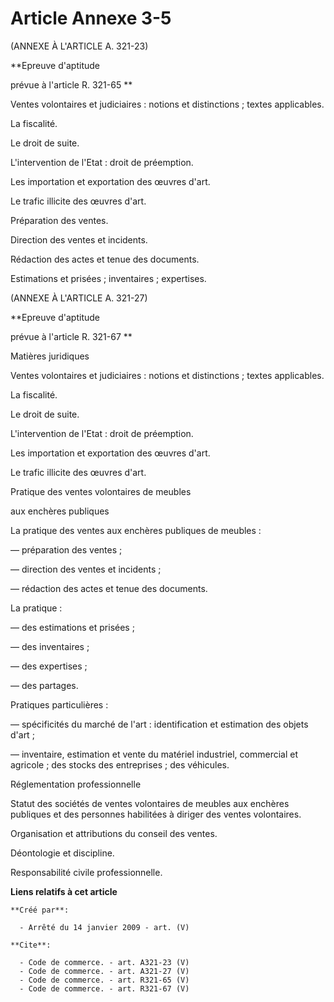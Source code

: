 # Article Annexe 3-5

(ANNEXE À L'ARTICLE A. 321-23) 

**Epreuve d'aptitude 

prévue à l'article R. 321-65
**

Ventes volontaires et judiciaires : notions et distinctions ; textes applicables. 

La fiscalité. 

Le droit de suite.

L'intervention de l'Etat : droit de préemption. 

Les importation et exportation des œuvres d'art. 

Le trafic illicite des œuvres d'art. 

Préparation des ventes. 

Direction des ventes et incidents. 

Rédaction des actes et tenue des documents. 

Estimations et prisées ; inventaires ; expertises. 

(ANNEXE À L'ARTICLE A. 321-27) 

**Epreuve d'aptitude 

prévue à l'article R. 321-67 
**

Matières juridiques 

Ventes volontaires et judiciaires : notions et distinctions ; textes applicables. 

La fiscalité. 

Le droit de suite.

L'intervention de l'Etat : droit de préemption. 

Les importation et exportation des œuvres d'art. 

Le trafic illicite des œuvres d'art. 

Pratique des ventes volontaires de meubles 

aux enchères publiques 

La pratique des ventes aux enchères publiques de meubles : 

― préparation des ventes ; 

― direction des ventes et incidents ; 

― rédaction des actes et tenue des documents. 

La pratique : 

― des estimations et prisées ; 

― des inventaires ; 

― des expertises ; 

― des partages. 

Pratiques particulières : 

― spécificités du marché de l'art : identification et estimation des objets d'art ; 

― inventaire, estimation et vente du matériel industriel, commercial et agricole ; des stocks des entreprises ; des
véhicules. 

Réglementation professionnelle 

Statut des sociétés de ventes volontaires de meubles aux enchères publiques et des personnes habilitées à diriger des ventes
volontaires. 

Organisation et attributions du conseil des ventes. 

Déontologie et discipline. 

Responsabilité civile professionnelle.

**Liens relatifs à cet article**

	**Créé par**:

	  - Arrêté du 14 janvier 2009 - art. (V)

	**Cite**:

	  - Code de commerce. - art. A321-23 (V)
	  - Code de commerce. - art. A321-27 (V)
	  - Code de commerce. - art. R321-65 (V)
	  - Code de commerce. - art. R321-67 (V)
